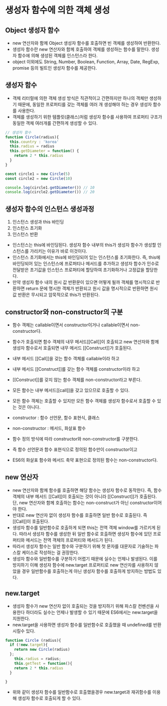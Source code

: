 # 생성자 함수에 의한 객체 생성

## Object 생성자 함수
- new 연산자와 함께 Object 생성자 함수를 호출하면 빈 객체를 생성하여 반환한다.
- 생성자 함수란 new 연산자와 함께 호출하여 객체를 생성하는 함수를 말한다. 생성자 함수에 의해 생성된 객체를 인스턴스라 한다.
- object 이외에도 String, Number, Boolean, Function, Array, Date, RegExp, promise 등의 빌트인 생성자 함수를 제공한다.

## 생성자 함수
- 객체 리터럴에 의한 객체 생성 방식은 직관적이고 간편하지만 하나의 객체만 생성하기 때문에, 동일한 프로퍼티를 갖는 객체를 여러 개 생성해야 하는 경우 생성자 함수를 사용한다.
- 객체를 생성하기 위한 템플릿(클래스)처럼 생성자 함수를 사용하여 프로퍼티 구조가 동일한 객체 여러개를 간편하게 생성할 수 있다.

```javascript
// 생성자 함수
function Circle(radius){
  this.country : 'korea'
  this.radius = radius
  this.getDiameter = function() {
    return 2 * this.radius
  }
}

const circle1 = new Circle(5)
const circle2 = new Circle(10)

console.log(circle1.getDiameter()) // 10
console.log(circle2.getDiameter()) // 20
```

## 생성자 함수의 인스턴스 생성과정
1. 인스턴스 생성과 this 바인딩
2. 인스턴스 초기화
3. 인스턴스 반환

- 인스턴스는 this에 바인딩된다. 생성자 함수 내부의 this가 생성자 함수가 생성할 인스턴스를 가리키는 이유가 바로 이것이다.
- 인스턴스 초기화에서는 this에 바인딩되어 있는 인스턴스를 초기화한다. 즉, this에 바인딩되어 있는 인스턴스에 프로퍼티나 메서드를 추가하고 생성자 함수가 인수로 전달받은 초기값을 인스턴스 프로퍼티에 할당하여 초기화하거나 고정값을 할당한다.
- 만약 생성자 함수 내의 원시 값 반환문이 있으면 어떻게 될까 객체를 명시적으로 반환하면 return 문에 명시한 객체가 반환되고 원시 값을 명시적으로 반환하면 원시 값 반환은 무시되고 암묵적으로 this가 반환된다.




## constructor와 non-constructor의 구분
- 함수 객체는 callable이면서 constructor이거나 callable이면서 non-constructor다.

- 함수가 호출되면 함수 객체의 내무 메서드[[Call]]이 호출되고 new 연산자와 함께 생성자 함수로서 호출되면 내무 메서드 [[Construct]]가 호출된다.
- 내부 메서드 [[Call]]을 갖는 함수 객체를 callable이라 하고
- 내부 메서드 [[Construct]]를 갖는 함수 객체를 constructor이라 하고
- [[Construct]]를 갖지 않는 함수 객체를 non-constructor라고 부른다.

- 모든 함수는 내부 메서드[[call]]을 갖고 있으므로 호출할 수 있다.
- 모든 함수 객체는 호출할 수 있지만 모든 함수 객체를 생성자 함수로서 호출할 수 있는 것은 아니다.

- constructor : 함수 선언문, 함수 표현식, 클래스
- non-constructor : 메서드, 화살표 함수

- 함수 정의 방식에 따라 constructor와  non-constructor를 구분한다.
- 즉 함수 선언문과 함수 표현식으로 정의된 함수만이 constructor이고
- ES6의 화살표 함수와 메서드 축약 표현으로 정의된 함수는 non-constructor다.


## new 연산자
- new 연산자와 함께 함수를 호출하면 해당 함수는 생성자 함수로 동작한다. 즉, 함수 객체의 내부 메서드 [[Call]]이 호출되는 것이 아니라 [[Construct]]가 호출된다. 단, new 연산자와 함께 호출하는 함수는 non-construct가 아닌 constructor이어야 한다.
- 반대로 new 연산자 없이 생성자 함수를 호출하면 일반 함수로 호출된다. 즉 [[Call]]이 호출된다.
- 생성자 함수를 일반함수로 호출하게 되면 this는 전역 객체 window를 가르키게 된다. 따라서 생성자 함수를 생성한 뒤 일반 함수로 호출하면 생성자 함수에 있던 프로퍼티와 메서드는 전역 객체의 프로퍼티와 메서드가 된다.
- 따라서 생성자 함수는 일반 함수와 구분하기 위해 첫 문자를 대문자로 기술하는 파스칼 케이스로 작성하는 걸 권장한다.
- 생성자 함수와 일반함수를 구분하기 어렵기 때문에 실수는 언제나 발생된다. 이를 방지하기 이해 생성자 함수에 new.target 프로퍼티로 new 연산자를 사용하지 않았을 경우 일반함수를 호출하는게 아닌 생성자 함수를 호출하게 방지하는 방법도 있다.

## new.target 
- 생성자 함수가 new 연산자 없이 호출되는 것을 방지하기 위해 파스칼 컨벤션을 사용한다 하더라도 실수는 언제나 발생할 수 있기 때문에 ES6에서는 new.target을 지원한다.
- new.target을 사용하면 생성자 함수를 일반함수로 호출했을 때 undefined를 반환 시킬수 있다.

```javascript
function Circle (radius){
  if (!new.target){
    return new Circle(radius)
  };
    this.radius = radius;
    this.getTest = function(){
    return 2 * this.radius 
  }
  
}
```
- 위와 같이 생성자 함수를 일반함수로 호출했을경우 new.target과 재귀함수를 이용해 생성자 함수로 호출되게 할 수 있다.